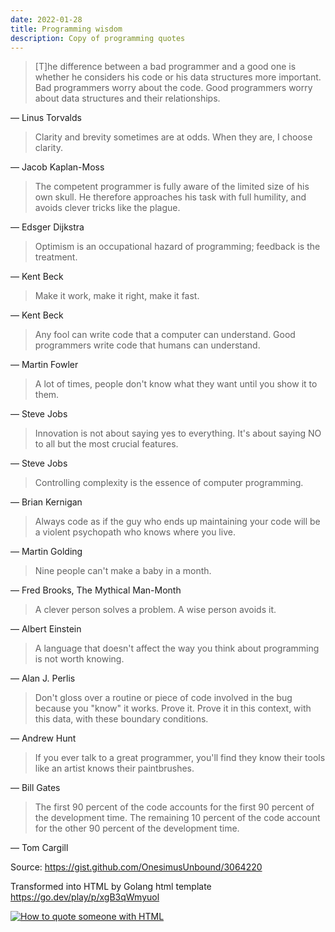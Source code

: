 ```yaml
---
date: 2022-01-28
title: Programming wisdom
description: Copy of programming quotes
---
```


<blockquote>
 <p>[T]he difference between a bad programmer and a
good one is whether he considers his code or his
data structures more important. Bad programmers
worry about the code. Good programmers worry about
data structures and their relationships.</p>
</blockquote>
<p>— Linus Torvalds</p>
<blockquote>
 <p>Clarity and brevity sometimes are at odds.
When they are, I choose clarity.</p>
</blockquote>
<p>— Jacob Kaplan-Moss</p>
<blockquote>
 <p>The competent programmer is fully aware of
the limited size of his own skull. He therefore
approaches his task with full humility,
and avoids clever tricks like the plague.</p>
</blockquote>
<p>— Edsger Dijkstra</p>
<blockquote>
 <p>Optimism is an occupational hazard of
programming; feedback is the treatment.</p>
</blockquote>
<p>— Kent Beck</p>
<blockquote>
 <p>Make it work, make it right, make it fast.</p>
</blockquote>
<p>— Kent Beck</p>
<blockquote>
 <p>Any fool can write code that a computer
can understand. Good programmers write
code that humans can understand.</p>
</blockquote>
<p>— Martin Fowler</p>
<blockquote>
 <p>A lot of times, people don&#39;t know what
they want until you show it to them.</p>
</blockquote>
<p>— Steve Jobs</p>
<blockquote>
 <p>Innovation is not about saying yes to
everything. It&#39;s about saying NO to
all but the most crucial features.</p>
</blockquote>
<p>— Steve Jobs</p>
<blockquote>
 <p>Controlling complexity is the essence
of computer programming.</p>
</blockquote>
<p>— Brian Kernigan</p>
<blockquote>
 <p>Always code as if the guy who ends up
maintaining your code will be a violent
psychopath who knows where you live.</p>
</blockquote>
<p>— Martin Golding</p>
<blockquote>
 <p>Nine people can&#39;t make a baby in a month.</p>
</blockquote>
<p>— Fred Brooks, The Mythical Man-Month</p>
<blockquote>
 <p>A clever person solves a problem. A wise
person avoids it.</p>
</blockquote>
<p>— Albert Einstein</p>
<blockquote>
 <p>A language that doesn&#39;t affect the way you
think about programming is not worth knowing.</p>
</blockquote>
<p>— Alan J. Perlis</p>
<blockquote>
 <p>Don&#39;t gloss over a routine or piece of code
involved in the bug because you &#34;know&#34; it
works. Prove it. Prove it in this context,
with this data, with these boundary conditions.</p>
</blockquote>
<p>— Andrew Hunt</p>
<blockquote>
 <p>If you ever talk to a great programmer, you&#39;ll
find they know their tools like an artist knows
their paintbrushes.</p>
</blockquote>
<p>— Bill Gates</p>
<blockquote>
 <p>The first 90 percent of the code accounts for the
first 90 percent of the development time. The
remaining 10 percent of the code account for the
other 90 percent of the development time.</p>
</blockquote>
<p>— Tom Cargill</p>

Source: https://gist.github.com/OnesimusUnbound/3064220

Transformed into HTML by Golang html template https://go.dev/play/p/xgB3qWmyuol

<a href="https://html.spec.whatwg.org/multipage/grouping-content.html#the-blockquote-element">
<img src="https://s.natalian.org/2022-01-28/quote.png" alt="How to quote someone with HTML">
</a>
